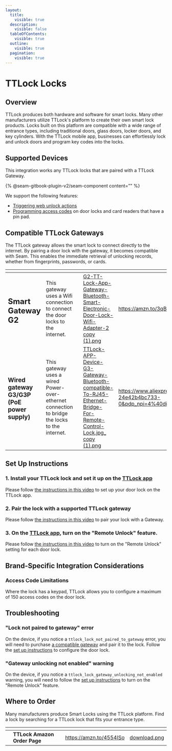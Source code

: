 ```yaml
---
layout:
  title:
    visible: true
  description:
    visible: false
  tableOfContents:
    visible: true
  outline:
    visible: true
  pagination:
    visible: true
---
```


# TTLock Locks

## Overview

TTLock produces both hardware and software for smart locks. Many other manufacturers utilize TTLock's platform to create their own smart lock products. Locks built on this platform are compatible with a wide range of entrance types, including traditional doors, glass doors, locker doors, and key cylinders. With the TTLock mobile app, businesses can effortlessly lock and unlock doors and program key codes into the locks.

## Supported Devices

This integration works any TTLock locks that are paired with a TTLock Gateway.

{% @seam-gitbook-plugin-v2/seam-component content="<seam-supported-device-table
  endpoint="https://connect.getseam.com"
  client-session-token="seam_cst126DAjfor_2kxn8QAAEUkj3Zu4Nr1Aoauy"
  brands='["ttlock"]'
/>" %}

We support the following features:

* [Triggering web unlock actions](../api-clients/locks/unlock-a-lock.md)
* [Programming access codes](../products/smart-locks/access-codes.md) on door locks and card readers that have a pin pad.

## Compatible TTLock Gateways

The TTLock gateway allows the smart lock to connect directly to the internet. By pairing a door lock with the gateway, it becomes compatible with Seam. This enables the immediate retrieval of unlocking records, whether from fingerprints, passwords, or cards.

<table data-view="cards"><thead><tr><th></th><th></th><th></th><th data-hidden data-card-cover data-type="files"></th><th data-hidden data-card-target data-type="content-ref"></th></tr></thead><tbody><tr><td><h2>Smart Gateway G2</h2></td><td>This gateway uses a Wifi connection to connect the door locks to the internet.</td><td></td><td><a href="../.gitbook/assets/G2-TT-Lock-App-Gateway-Bluetooth-Smart-Electronic-Door-Lock-Wifi-Adapter-2 copy (1).png">G2-TT-Lock-App-Gateway-Bluetooth-Smart-Electronic-Door-Lock-Wifi-Adapter-2 copy (1).png</a></td><td><a href="https://amzn.to/3qBcG6H">https://amzn.to/3qBcG6H</a></td></tr><tr><td><h3>Wired gateway G3/G3P (PoE power supply)</h3></td><td>This gateway uses a wired  Power-over-ethernet connection to bridge the locks to the internet.</td><td><h2></h2></td><td><a href="../.gitbook/assets/TTLock-APP-Device-G3-Gateway-Bluetooth-compatible-To-RJ45-Ethernet-Bridge-For-Remote-Control-Lock.jpg_ copy (1).png">TTLock-APP-Device-G3-Gateway-Bluetooth-compatible-To-RJ45-Ethernet-Bridge-For-Remote-Control-Lock.jpg_ copy (1).png</a></td><td><a href="https://www.aliexpress.us/item/2255800336116314.html?spm=a2g0o.productlist.main.1.9cbd43b3ctHfxZ&#x26;algo_pvid=32dab18b-38f8-4119-8e58-24e42b4bc733&#x26;aem_p4p_detail=2023081416370273984849672280003173903&#x26;algo_exp_id=32dab18b-38f8-4119-8e58-24e42b4bc733-0&#x26;pdp_npi=4%40dis%21USD%2125.88%2122.0%21%21%2125.88%21%21%40210321c616920562226965846e9d3e%2112000031234243953%21sea%21US%210%21A&#x26;curPageLogUid=gVdrDzS7hmgF&#x26;search_p4p_id=2023081416370273984849672280003173903_1">https://www.aliexpress.us/item/2255800336116314.html?spm=a2g0o.productlist.main.1.9cbd43b3ctHfxZ&#x26;algo_pvid=32dab18b-38f8-4119-8e58-24e42b4bc733&#x26;aem_p4p_detail=2023081416370273984849672280003173903&#x26;algo_exp_id=32dab18b-38f8-4119-8e58-24e42b4bc733-0&#x26;pdp_npi=4%40dis%21USD%2125.88%2122.0%21%21%2125.88%21%21%40210321c616920562226965846e9d3e%2112000031234243953%21sea%21US%210%21A&#x26;curPageLogUid=gVdrDzS7hmgF&#x26;search_p4p_id=2023081416370273984849672280003173903_1</a></td></tr></tbody></table>

## Set Up Instructions

### 1. Install your TTLock lock and set it up on the [TTLock app](https://www.ttlock.com/#/lock/app)

Please follow [the instructions in this video](https://www.youtube.com/watch?v=IbgZNc1dAx4) to set up your door lock on the TTLock app.

### 2. Pair the lock with a supported TTLock gateway

Please follow [the instructions in this video](https://www.youtube.com/watch?v=-lhKbjVP1as) to pair your lock with a Gateway.

### 3. On the [TTLock app](https://www.ttlock.com/#/lock/app), turn on the "Remote Unlock" feature.

Please follow [the instructions in this video](https://www.youtube.com/watch?v=ni-38QpoNA4) to turn on the "Remote Unlock" setting for each door lock.

## Brand-Specific Integration Considerations

### Access Code Limitations

Where the lock has a keypad, TTLock allows you to configure a maximum of 150 access codes on the door lock.

## Troubleshooting

### "Lock not paired to gateway" error

On the device, if you notice a `ttlock_lock_not_paired_to_gateway` error, you will need to purchase [a compatible gateway](ttlock-locks.md#compatible-ttlock-gateways) and pair it to the lock. Follow the [set up instructions](ttlock-locks.md#set-up-instructions) to configure the door lock.

### "Gateway unlocking not enabled" warning

On the device, if you notice a `ttlock_lock_gateway_unlocking_not_enabled` warning, you will need to follow the [set up instructions](ttlock-locks.md#set-up-instructions) to turn on the "Remote Unlock" feature.

## Where to Order

Many manufacturers produce Smart Locks using the TTLock platform. Find a lock by searching for a TTLock lock that fits your entrance type.

<table data-view="cards"><thead><tr><th></th><th></th><th></th><th data-hidden data-card-target data-type="content-ref"></th><th data-hidden data-card-cover data-type="files"></th></tr></thead><tbody><tr><td></td><td><strong>TTLock Amazon Order Page</strong></td><td></td><td><a href="https://amzn.to/4554ISo">https://amzn.to/4554ISo</a></td><td><a href="../.gitbook/assets/download.png">download.png</a></td></tr></tbody></table>
